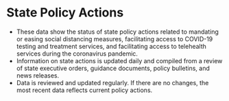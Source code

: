 # State Policy Actions
<ul>
<li>These data show the status of state policy actions related to mandating or easing social distancing measures, facilitating access to COVID-19 testing and treatment services, and facilitating access to telehealth services during the coronavirus pandemic.</li>
<li>Information on state actions is updated daily and compiled from a review of state executive orders, guidance documents, policy bulletins, and news releases.</li>
<li>Data is reviewed and updated regularly. If there are no changes, the most recent data reflects current policy actions.</li>
</ul>
